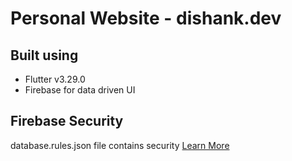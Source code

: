 # Personal Website - dishank.dev

## Built using

- Flutter v3.29.0
- Firebase for data driven UI

## Firebase Security

database.rules.json file contains security
[Learn More](https://firebase.google.com/docs/database/security)
